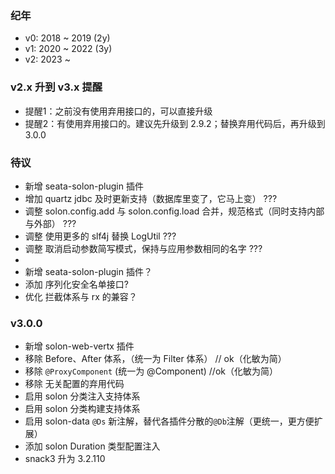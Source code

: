 ### 纪年

* v0: 2018 ~ 2019 (2y)
* v1: 2020 ~ 2022 (3y)
* v2: 2023 ~

### v2.x 升到 v3.x 提醒

* 提醒1：之前没有使用弃用接口的，可以直接升级 <br>
* 提醒2：有使用弃用接口的。建议先升级到 2.9.2；替换弃用代码后，再升级到 3.0.0


### 待议
* 新增 seata-solon-plugin 插件
* 增加 quartz jdbc 及时更新支持（数据库里变了，它马上变） ???
* 调整 solon.config.add 与 solon.config.load 合并，规范格式（同时支持内部与外部） ???
* 调整 使用更多的 slf4j 替换 LogUtil ???
* 调整 取消启动参数简写模式，保持与应用参数相同的名字 ???
* 
* 新增 seata-solon-plugin 插件？
* 添加 序列化安全名单接口?
* 优化 拦截体系与 rx 的兼容？

### v3.0.0

* 新增 solon-web-vertx 插件
* 移除 Before、After 体系，（统一为 Filter 体系） // ok（化敏为简）
* 移除 `@ProxyComponent` (统一为 @Component) //ok（化敏为简）
* 移除 无关配置的弃用代码
* 启用 solon 分类注入支持体系
* 启用 solon 分类构建支持体系
* 启用 solon-data `@Ds` 新注解，替代各插件分散的`@Db`注解（更统一，更方便扩展） 
* 添加 solon Duration 类型配置注入
* snack3 升为 3.2.110